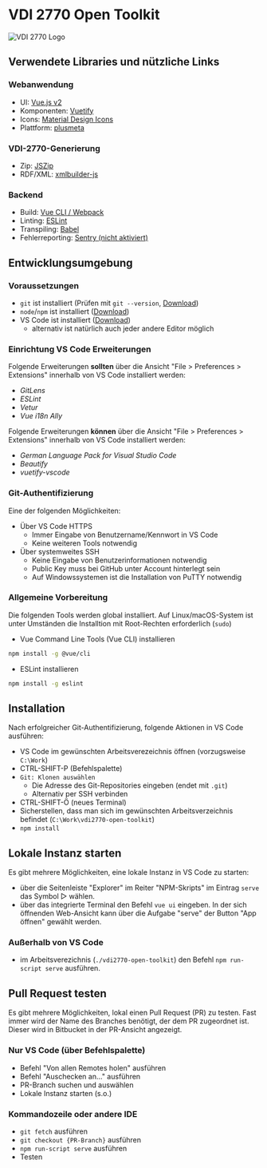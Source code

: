 # VDI 2770 Open Toolkit

![VDI 2770 Logo](https://digitaldatachain.com/portal/load/fid544366/slotNameslideshow/VDI2770_1-100.jpg)

## Verwendete Libraries und nützliche Links

### Webanwendung

- UI: [Vue.js v2](https://vuejs.org/v2/guide/)
- Komponenten: [Vuetify](https://vuetifyjs.com/en/components/lists/)
- Icons: [Material Design Icons](https://materialdesignicons.com/)
- Plattform: [plusmeta](https://help.plusmeta.de/de/Willkommen/)

### VDI-2770-Generierung

- Zip: [JSZip](https://stuk.github.io/jszip/)
- RDF/XML: [xmlbuilder-js](https://github.com/oozcitak/xmlbuilder-js)

### Backend

- Build: [Vue CLI / Webpack](https://cli.vuejs.org/)
- Linting: [ESLint](https://eslint.org/)
- Transpiling: [Babel](https://babeljs.io/)
- Fehlerreporting: [Sentry (nicht aktiviert)](https://sentry.io/_/open-source/)

## Entwicklungsumgebung

### Voraussetzungen

- `git` ist installiert (Prüfen mit `git --version`, [Download](https://git-scm.com/downloads))
- `node`/`npm` ist installiert ([Download](https://nodejs.org/en/))
- VS Code ist installiert ([Download](https://code.visualstudio.com/))
  - alternativ ist natürlich auch jeder andere Editor möglich

### Einrichtung VS Code Erweiterungen

Folgende Erweiterungen **sollten** über die Ansicht "File > Preferences > Extensions" innerhalb von VS Code installiert werden:

- _GitLens_
- _ESLint_
- _Vetur_
- _Vue i18n Ally_

Folgende Erweiterungen **können** über die Ansicht "File > Preferences > Extensions" innerhalb von VS Code installiert werden:

- _German Language Pack for Visual Studio Code_
- _Beautify_
- _vuetify-vscode_

### Git-Authentifizierung

Eine der folgenden Möglichkeiten:

- Über VS Code HTTPS
  - Immer Eingabe von Benutzername/Kennwort in VS Code
  - Keine weiteren Tools notwendig
- Über systemweites SSH
  - Keine Eingabe von Benutzerinformationen notwendig
  - Public Key muss bei GitHub unter Account hinterlegt sein
  - Auf Windowssystemen ist die Installation von PuTTY notwendig

### Allgemeine Vorbereitung

Die folgenden Tools werden global installiert. Auf Linux/macOS-System ist unter Umständen die Installtion mit Root-Rechten erforderlich (`sudo`)

- Vue Command Line Tools (Vue CLI) installieren

```sh
npm install -g @vue/cli
```

- ESLint installieren

```sh
npm install -g eslint
```

## Installation

Nach erfolgreicher Git-Authentifizierung, folgende Aktionen in VS Code ausführen:

- VS Code im gewünschten Arbeitsverezeichnis öffnen (vorzugsweise `C:\Work`)
- CTRL-SHIFT-P (Befehlspalette)
- `Git: Klonen auswählen`
  - Die Adresse des Git-Repositories eingeben (endet mit `.git`)
  - Alternativ per SSH verbinden
- CTRL-SHIFT-Ö (neues Terminal)
- Sicherstellen, dass man sich im gewünschten Arbeitsverzeichnis befindet (`C:\Work\vdi2770-open-toolkit`)
- `npm install`

## Lokale Instanz starten

Es gibt mehrere Möglichkeiten, eine lokale Instanz in VS Code zu starten:

- über die Seitenleiste "Explorer" im Reiter "NPM-Skripts" im Eintrag `serve` das Symbol ▷ wählen.
- über das integrierte Terminal den Befehl `vue ui` eingeben. In der sich öffnenden Web-Ansicht kann über die Aufgabe "serve" der Button "App öffnen" gewählt werden.

### Außerhalb von VS Code

- im Arbeitsverezichnis (`./vdi2770-open-toolkit`) den Befehl `npm run-script serve` ausführen.

## Pull Request testen

Es gibt mehrere Möglichkeiten, lokal einen Pull Request (PR) zu testen.
Fast immer wird der Name des Branches benötigt, der dem PR zugeordnet ist. Dieser wird in Bitbucket in der PR-Ansicht angezeigt.

### Nur VS Code (über Befehlspalette)

- Befehl "Von allen Remotes holen" ausführen
- Befehl "Auschecken an..." ausführen
- PR-Branch suchen und auswählen
- Lokale Instanz starten (s.o.)

### Kommandozeile oder andere IDE

- `git fetch` ausführen
- `git checkout {PR-Branch}` ausführen
- `npm run-script serve` ausführen
- Testen
